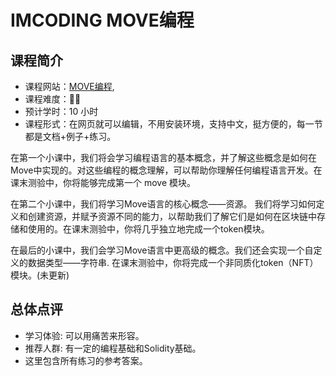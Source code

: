 # IMCODING MOVE编程


## 课程简介

- 课程网站：[MOVE编程](https://imcoding.online/), 
- 课程难度：🌟🌟
- 预计学时：10 小时
- 课程形式：在网页就可以编辑，不用安装环境，支持中文，挺方便的，每一节都是文档+例子+练习。

在第一个小课中，我们将会学习编程语言的基本概念，并了解这些概念是如何在Move中实现的。对这些编程的概念理解，可以帮助你理解任何编程语言开发。在课末测验中，你将能够完成第一个 move 模块。

在第二个小课中，我们将学习Move语言的核心概念——资源。 我们将学习如何定义和创建资源，并赋予资源不同的能力，以帮助我们了解它们是如何在区块链中存储和使用的。在课末测验中，你将几乎独立地完成一个token模块。

在最后的小课中，我们会学习Move语言中更高级的概念。我们还会实现一个自定义的数据类型——字符串. 在课末测验中，你将完成一个非同质化token（NFT）模块。(未更新)


## 总体点评

- 学习体验: 可以用痛苦来形容。
- 推荐人群: 有一定的编程基础和Solidity基础。
- 这里包含所有练习的参考答案。




